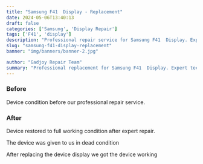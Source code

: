 ```yaml
---
title: "Samsung F41  Display - Replacement"
date: 2024-05-06T13:40:13
draft: false
categories: ['Samsung', 'Display Repair']
tags: ['F41', 'display']
description: "Professional repair service for Samsung F41  Display. Expert diagnosis and quality repairs in Bangalore."
slug: "samsung-f41-display-replacement"
banner: "img/banners/banner-2.jpg"

author: "Gadjoy Repair Team"
summary: "Professional replacement for Samsung F41  Display. Expert technicians, quality parts, warranty included."
---
```


### Before

Device condition before our professional repair service.

### After

Device restored to full working condition after expert repair.

The device was given to us in dead condition

After replacing the device display we got the device working